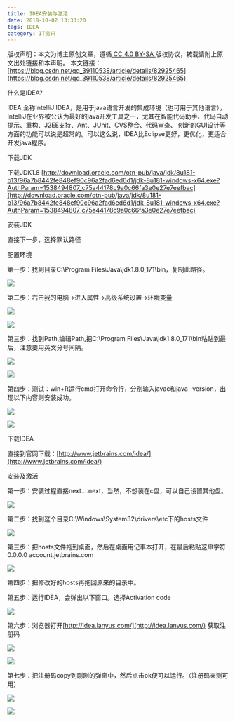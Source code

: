 ```yaml
---
title: IDEA安装与激活
date: 2018-10-02 13:33:20
tags: IDEA
category: IT资讯
---
```

 [ ](http://creativecommons.org/licenses/by-sa/4.0/) 版权声明：本文为博主原创文章，遵循[ CC 4.0 BY-SA ](http://creativecommons.org/licenses/by-sa/4.0/)版权协议，转载请附上原文出处链接和本声明。  本文链接：[https://blog.csdn.net/qq_39110538/article/details/82925465](https://blog.csdn.net/qq_39110538/article/details/82925465)   
    
   什么是IDEA?

 IDEA 全称IntelliJ IDEA，是用于java语言开发的集成环境（也可用于其他语言），IntelliJ在业界被公认为最好的java开发工具之一，尤其在智能代码助手、代码自动提示、重构、J2EE支持、Ant、JUnit、CVS整合、代码审查、 创新的GUI设计等方面的功能可以说是超常的。可以这么说，IDEA比Eclipse更好，更优化，更适合开发java程序。

 下载JDK

 下载JDK1.8 [http://download.oracle.com/otn-pub/java/jdk/8u181-b13/96a7b8442fe848ef90c96a2fad6ed6d1/jdk-8u181-windows-x64.exe?AuthParam=1538494807_c75a44178c9a0c66fa3e0e27e7eefbac](http://download.oracle.com/otn-pub/java/jdk/8u181-b13/96a7b8442fe848ef90c96a2fad6ed6d1/jdk-8u181-windows-x64.exe?AuthParam=1538494807_c75a44178c9a0c66fa3e0e27e7eefbac)

 安装JDK

 直接下一步，选择默认路径

 配置环境

 第一步：找到目录C:\Program Files\Java\jdk1.8.0_171\bin，复制此路径。

 ![](https://img-blog.csdn.net/20181002234944863?watermark/2/text/aHR0cHM6Ly9ibG9nLmNzZG4ubmV0L3FxXzM5MTEwNTM4/font/5a6L5L2T/fontsize/400/fill/I0JBQkFCMA==/dissolve/70)

 第二步：右击我的电脑->进入属性->高级系统设置->环境变量

 ![](https://img-blog.csdn.net/20181002234526157?watermark/2/text/aHR0cHM6Ly9ibG9nLmNzZG4ubmV0L3FxXzM5MTEwNTM4/font/5a6L5L2T/fontsize/400/fill/I0JBQkFCMA==/dissolve/70)

 ![](https://img-blog.csdn.net/20181002234605746?watermark/2/text/aHR0cHM6Ly9ibG9nLmNzZG4ubmV0L3FxXzM5MTEwNTM4/font/5a6L5L2T/fontsize/400/fill/I0JBQkFCMA==/dissolve/70)

 

 

 第三步：找到Path,编辑Path,把C:\Program Files\Java\jdk1.8.0_171\bin粘贴到最后，注意要用英文分号间隔。

 ![](https://img-blog.csdn.net/20181002234802968?watermark/2/text/aHR0cHM6Ly9ibG9nLmNzZG4ubmV0L3FxXzM5MTEwNTM4/font/5a6L5L2T/fontsize/400/fill/I0JBQkFCMA==/dissolve/70)

 ![](https://img-blog.csdn.net/20181002235335756?watermark/2/text/aHR0cHM6Ly9ibG9nLmNzZG4ubmV0L3FxXzM5MTEwNTM4/font/5a6L5L2T/fontsize/400/fill/I0JBQkFCMA==/dissolve/70)

 第四步：测试：win+R运行cmd打开命令行，分别输入javac和java -version，出现以下内容则安装成功。

 ![](https://img-blog.csdn.net/20181002235553739?watermark/2/text/aHR0cHM6Ly9ibG9nLmNzZG4ubmV0L3FxXzM5MTEwNTM4/font/5a6L5L2T/fontsize/400/fill/I0JBQkFCMA==/dissolve/70)

 ![](https://img-blog.csdn.net/20181002235604702?watermark/2/text/aHR0cHM6Ly9ibG9nLmNzZG4ubmV0L3FxXzM5MTEwNTM4/font/5a6L5L2T/fontsize/400/fill/I0JBQkFCMA==/dissolve/70)

 下载IDEA

 直接到官网下载：[http://www.jetbrains.com/idea/](http://www.jetbrains.com/idea/)

 安装及激活

 第一步：安装过程直接next....next，当然，不想装在c盘，可以自己设置其他盘。

 ![](https://img-blog.csdn.net/20181002131623813?watermark/2/text/aHR0cHM6Ly9ibG9nLmNzZG4ubmV0L3FxXzM5MTEwNTM4/font/5a6L5L2T/fontsize/400/fill/I0JBQkFCMA==/dissolve/70)

 

 第二步：找到这个目录C:\Windows\System32\drivers\etc下的hosts文件

 ![](https://img-blog.csdn.net/20181002132016954?watermark/2/text/aHR0cHM6Ly9ibG9nLmNzZG4ubmV0L3FxXzM5MTEwNTM4/font/5a6L5L2T/fontsize/400/fill/I0JBQkFCMA==/dissolve/70)

 第三步：把hosts文件拖到桌面，然后在桌面用记事本打开，在最后粘贴这串字符0.0.0.0 account.jetbrains.com

 ![](https://img-blog.csdn.net/20181002132223421?watermark/2/text/aHR0cHM6Ly9ibG9nLmNzZG4ubmV0L3FxXzM5MTEwNTM4/font/5a6L5L2T/fontsize/400/fill/I0JBQkFCMA==/dissolve/70)

 第四步：把修改好的hosts再拖回原来的目录中。

 第五步：运行IDEA，会弹出以下窗口。选择Activation code

 ![](https://img-blog.csdn.net/20181002132731968?watermark/2/text/aHR0cHM6Ly9ibG9nLmNzZG4ubmV0L3FxXzM5MTEwNTM4/font/5a6L5L2T/fontsize/400/fill/I0JBQkFCMA==/dissolve/70)

 第六步：浏览器打开[http://idea.lanyus.com/](http://idea.lanyus.com/) 获取注册码

 ![](https://img-blog.csdn.net/20181002132838157?watermark/2/text/aHR0cHM6Ly9ibG9nLmNzZG4ubmV0L3FxXzM5MTEwNTM4/font/5a6L5L2T/fontsize/400/fill/I0JBQkFCMA==/dissolve/70)

 ![](https://img-blog.csdn.net/20181002133000249?watermark/2/text/aHR0cHM6Ly9ibG9nLmNzZG4ubmV0L3FxXzM5MTEwNTM4/font/5a6L5L2T/fontsize/400/fill/I0JBQkFCMA==/dissolve/70)

 第七步：把注册码copy到刚刚的弹窗中，然后点击ok便可以运行。（注册码亲测可用）

 ![](https://img-blog.csdn.net/20181002133051785?watermark/2/text/aHR0cHM6Ly9ibG9nLmNzZG4ubmV0L3FxXzM5MTEwNTM4/font/5a6L5L2T/fontsize/400/fill/I0JBQkFCMA==/dissolve/70)

 ![](https://img-blog.csdn.net/20181002133157165?watermark/2/text/aHR0cHM6Ly9ibG9nLmNzZG4ubmV0L3FxXzM5MTEwNTM4/font/5a6L5L2T/fontsize/400/fill/I0JBQkFCMA==/dissolve/70)

   
 